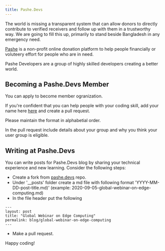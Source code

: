 ```yaml
---
title: Pashe.Devs
---
```


The world is missing a transparent system that can allow donors to directly contribute to verified receivers and follow up with them in a trustworthy way. We are going to fill this up, primarily to stand beside Bangladesh in any emergency need.

[Pashe](http://www.pashe.life) is a non-profit online donation platform to help people financially or voluteery effort for people who are in need. 

Pashe Developers are a group of highly skilled developers creating a better world.

## Becoming a Pashe.Devs Member

You can apply to become member ogranization. 

If you're confident that you can help people with your coding skill, add your name here
[here](https://github.com/PasheProject/pasheproject.github.io/blob/master/members/index.md) and create a pull request.

Please maintain the format in alphabetial order.

In the pull request include details about your group and why you think your user group is eligible.

## Writing at Pashe.Devs

You can write posts for Pashe.Devs blog by sharing your technical experience and new learning. Consider the following steps:
* Create a fork from [pashe.devs](https://github.com/PasheProject/pasheproject.github.io) repo.
* Under '__posts' folder create a md file with following format 'YYYY-MM-DD-post-title.md)' (example: 2020-09-05-global-webinar-on-edge-computing.md)
* In the file header put the following 

```
---
layout: post
title: "Global Webinar on Edge Computing"
permalink: blog/global-webinar-on-edge-computing
---
```

* Make a pull request.

Happy coding!




